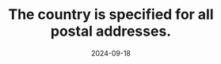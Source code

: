 ---
N: '124'
Rubrique: Internationalisation
title: The country is specified for all postal addresses. 
abstract: 
categories: [" Internationalisation"]
agrege: O4124-E035
opquast: '4 124'
indiceebook: '35'
description: "Rule n° 035"
before: "034"
weight: "035"
after: "036"
actif: '1'
layout: rules
date: 2024-09-18
tags: ["", ""]
objectif: ["", ""]
Meo: [""]
Controle: [""
]
epubcheck: 
ace: 
Source: ["Opquast"]
Referentiel: [""]
Steps: ["", ""]
---